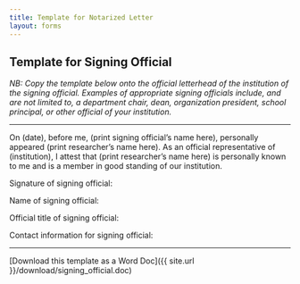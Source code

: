 ```yaml
---
title: Template for Notarized Letter
layout: forms
---
```



## Template for Signing Official
*NB: Copy the template below onto the official letterhead of the institution of the signing official. Examples of appropriate signing officials include, and are not limited to, a department chair, dean, organization president, school principal, or other official of your institution.*


---


On (date), before me, (print signing official’s name here), personally appeared (print researcher’s name here). As an official representative of (institution), I attest that (print researcher’s name here) is personally known to me and is a member in good standing of our institution.

Signature of signing official:

Name of signing official:

Official title of signing official:

Contact information for signing official:


---

[Download this template as a Word Doc]({{ site.url }}/download/signing_official.doc)
